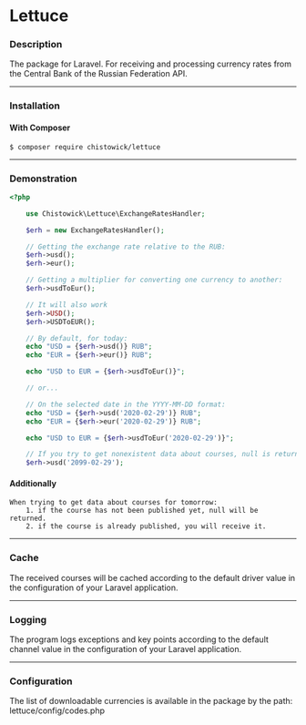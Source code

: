 # Lettuce

### Description

The package for Laravel. For receiving and processing currency rates from the Central Bank of the Russian Federation API.
***
### Installation

#### With Composer

```
$ composer require chistowick/lettuce
```
***
### Demonstration
```php
<?php

    use Chistowick\Lettuce\ExchangeRatesHandler;

    $erh = new ExchangeRatesHandler();

    // Getting the exchange rate relative to the RUB:
    $erh->usd();
    $erh->eur();

    // Getting a multiplier for converting one currency to another:
    $erh->usdToEur();

    // It will also work
    $erh->USD();
    $erh->USDToEUR();

    // By default, for today:
    echo "USD = {$erh->usd()} RUB";
    echo "EUR = {$erh->eur()} RUB";

    echo "USD to EUR = {$erh->usdToEur()}";

    // or...

    // On the selected date in the YYYY-MM-DD format:
    echo "USD = {$erh->usd('2020-02-29')} RUB";
    echo "EUR = {$erh->eur('2020-02-29')} RUB";

    echo "USD to EUR = {$erh->usdToEur('2020-02-29')}";

    // If you try to get nonexistent data about courses, null is returned.
    $erh->usd('2099-02-29');
```
#### Additionally
    When trying to get data about courses for tomorrow: 
        1. if the course has not been published yet, null will be returned. 
        2. if the course is already published, you will receive it.
***
### Cache
    
The received courses will be cached according to the default driver value in the configuration of your Laravel application.
***
### Logging
    
The program logs exceptions and key points according to the default channel value in the configuration of your Laravel application.
***
### Configuration
The list of downloadable currencies is available in the package by the path: lettuce/config/codes.php
